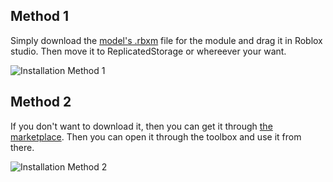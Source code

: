 ## Method 1

Simply download the [model's .rbxm](https://github.com/diigit/EmitYourParticles/releases/latest) file for the module and drag it in Roblox studio. Then move it to ReplicatedStorage or whereever your want.

![Installation Method 1](https://sxcu.net/6so5mRk4i.gif)

## Method 2

If you don't want to download it, then you can get it through [the marketplace](https://create.roblox.com/store/asset/16393428426/EmitYourParticles). Then you can open it through the toolbox and use it from there.

![Installation Method 2](https://sxcu.net/6sof6iLNs.gif)
